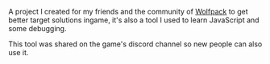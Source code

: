 A project I created for my friends and the community of [Wolfpack](https://store.steampowered.com/app/490920/Wolfpack/) to get better target solutions ingame, it's also a tool I used to learn JavaScript and some debugging.

This tool was shared on the game's discord channel so new people can also use it.
